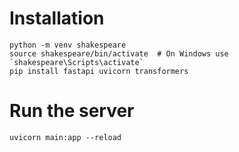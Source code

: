 # Installation

```
python -m venv shakespeare
source shakespeare/bin/activate  # On Windows use `shakespeare\Scripts\activate`
pip install fastapi uvicorn transformers
```

# Run the server

```
uvicorn main:app --reload
```
